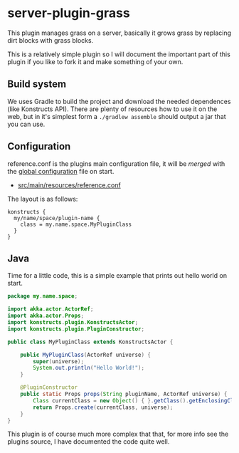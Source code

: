 # server-plugin-grass

This plugin manages grass on a server, basically it grows grass by replacing dirt blocks with grass blocks.

This is a relatively simple plugin so I will document the important part of this plugin if you like to fork it and make something of your own.

## Build system

We uses Gradle to build the project and download the needed dependences (like Konstructs API). There are plenty of resources how to use it on the web, but in it's simplest form a `./gradlew assemble` should output a jar that you can use.

## Configuration

reference.conf is the plugins main configuration file, it will be *merged* with the [global configuration](https://github.com/konstructs/server/blob/master/src/main/resources/reference.conf) file on start.

* [src/main/resources/reference.conf](https://github.com/konstructs/server-plugin-grass/blob/master/src/main/resources/reference.conf)

The layout is as follows:
```
konstructs {
  my/name/space/plugin-name {
    class = my.name.space.MyPluginClass
  }
}
```

## Java

Time for a little code, this is a simple example that prints out hello world on start.

```java
package my.name.space;

import akka.actor.ActorRef;
import akka.actor.Props;
import konstructs.plugin.KonstructsActor;
import konstructs.plugin.PluginConstructor;

public class MyPluginClass extends KonstructsActor {

    public MyPluginClass(ActorRef universe) {
        super(universe);
        System.out.println("Hello World!");
    }

    @PluginConstructor
    public static Props props(String pluginName, ActorRef universe) {
        Class currentClass = new Object() { }.getClass().getEnclosingClass();
        return Props.create(currentClass, universe);
    }
}
```

This plugin is of course much more complex that that, for more info see the plugins source, I have documented the code quite well.
